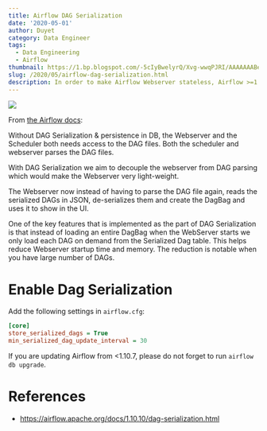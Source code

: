 ```yaml
---
title: Airflow DAG Serialization
date: '2020-05-01'
author: Duyet
category: Data Engineer
tags:
  - Data Engineering
  - Airflow
thumbnail: https://1.bp.blogspot.com/-5cIyBwelyrQ/Xvg-wwqPJRI/AAAAAAABeeI/d4DPBinapik2Dffz3wXSTnsU7cgCHPqBACK4BGAYYCw/s1600/dag_serialization.png
slug: /2020/05/airflow-dag-serialization.html
description: In order to make Airflow Webserver stateless, Airflow >=1.10.7 supports DAG Serialization and DB Persistence.
---
```


![](/media/2020/airflow-dag-serialization/dag_serialization.png)

From [the Airflow docs](https://airflow.apache.org/docs/1.10.10/dag-serialization.html):

Without DAG Serialization & persistence in DB, the Webserver and the Scheduler both needs access to the DAG files. Both the scheduler and webserver parses the DAG files.

With DAG Serialization we aim to decouple the webserver from DAG parsing which would make the Webserver very light-weight.

The Webserver now instead of having to parse the DAG file again, reads the serialized DAGs in JSON, de-serializes them and create the DagBag and uses it to show in the UI.

One of the key features that is implemented as the part of DAG Serialization is that instead of loading an entire DagBag when the WebServer starts we only load each DAG on demand from the Serialized Dag table. This helps reduce Webserver startup time and memory. The reduction is notable when you have large number of DAGs.

# Enable Dag Serialization

Add the following settings in `airflow.cfg`:

```ini
[core]
store_serialized_dags = True
min_serialized_dag_update_interval = 30
```

If you are updating Airflow from <1.10.7, please do not forget to run `airflow db upgrade`.

# References

- https://airflow.apache.org/docs/1.10.10/dag-serialization.html
